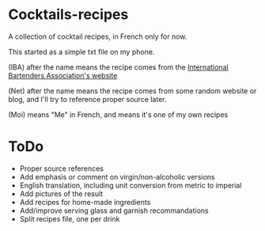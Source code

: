 # Cocktails-recipes

A collection of cocktail recipes, in French only for now.

This started as a simple txt file on my phone. 

(IBA) after the name means the recipe comes from the [International Bartenders Association's website](https://iba-world.com/) 

(Net) after the name means the recipe comes from some random website or blog, and I'll try to reference proper source later.

(Moi) means "Me" in French, and means it's one of my own recipes


# ToDo

* Proper source references
* Add emphasis or comment on virgin/non-alcoholic versions
* English translation, including unit conversion from metric to imperial 
* Add pictures of the result
* Add recipes for home-made ingredients
* Add/improve serving glass and garnish recommandations 
* Split recipes file, one per drink
